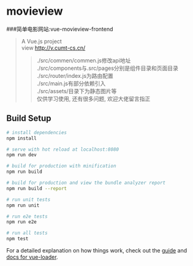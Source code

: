 # movieview
###简单电影网站:vue-movieview-frontend
> A Vue.js project  
>view http://v.cumt-cs.cn/  
>>./src/commen/commen.js修改api地址  
>>./src/components与.src/pages分别是组件目录和页面目录  
>>./src/router/index.js为路由配置  
>>./src/main.js有部分依赖引入  
>>./src/assets/目录下为静态图片等  
>仅供学习使用, 还有很多问题, 欢迎大佬留言指正

## Build Setup

``` bash
# install dependencies
npm install

# serve with hot reload at localhost:8080
npm run dev

# build for production with minification
npm run build

# build for production and view the bundle analyzer report
npm run build --report

# run unit tests
npm run unit

# run e2e tests
npm run e2e

# run all tests
npm test
```

For a detailed explanation on how things work, check out the [guide](http://vuejs-templates.github.io/webpack/) and [docs for vue-loader](http://vuejs.github.io/vue-loader).
